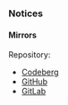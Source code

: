 ### Notices

#### Mirrors

Repository:
- [Codeberg](https://codeberg.org/paveloom-z/zig-gtk4)
- [GitHub](https://github.com/paveloom-z/zig-gtk4)
- [GitLab](https://gitlab.com/paveloom-g/zig/zig-gtk4)
